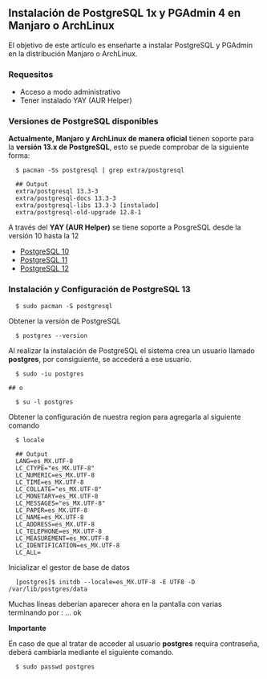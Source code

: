 ## Instalación de PostgreSQL 1x y PGAdmin 4 en Manjaro o ArchLinux

El objetivo de este artículo es enseñarte a instalar PostgreSQL y PGAdmin en la distribución Manjaro o ArchLinux.

### Requesitos

- Acceso a modo administrativo
- Tener instalado YAY (AUR Helper)


### Versiones de PostgreSQL disponibles

**Actualmente, Manjaro y ArchLinux de manera oficial** tienen soporte para la **versión 13.x de PostgreSQL**, esto se puede comprobar de la siguiente forma:

```
  $ pacman -Ss postgresql | grep extra/postgresql  
  
  ## Output
  extra/postgresql 13.3-3
  extra/postgresql-docs 13.3-3
  extra/postgresql-libs 13.3-3 [instalado]
  extra/postgresql-old-upgrade 12.8-1

```

A través del **YAY (AUR Helper)** se tiene soporte a PosgreSQL desde la versión 10 hasta la 12

- [PostgreSQL 10](https://aur.archlinux.org/packages/postgresql-10/)
- [PostgreSQL 11](https://aur.archlinux.org/packages/postgresql-11/)
- [PostgreSQL 12](https://aur.archlinux.org/packages/postgresql-12/)


### Instalación y Configuración de PostgreSQL 13 

```
  $ sudo pacman -S postgresql
```

Obtener la versión de PostgreSQL

```
  $ postgres --version
```

Al realizar la instalación de PostgreSQL el sistema crea un usuario llamado **postgres**, por consiguiente, se accederá a ese usuario.

```
  $ sudo -iu postgres

## o

  $ su -l postgres
```

Obtener la configuración de nuestra region para agregarla al siguiente comando

```
  $ locale 

  ## Output
  LANG=es_MX.UTF-8
  LC_CTYPE="es_MX.UTF-8"
  LC_NUMERIC=es_MX.UTF-8
  LC_TIME=es_MX.UTF-8
  LC_COLLATE="es_MX.UTF-8"
  LC_MONETARY=es_MX.UTF-8
  LC_MESSAGES="es_MX.UTF-8"
  LC_PAPER=es_MX.UTF-8
  LC_NAME=es_MX.UTF-8
  LC_ADDRESS=es_MX.UTF-8
  LC_TELEPHONE=es_MX.UTF-8
  LC_MEASUREMENT=es_MX.UTF-8
  LC_IDENTIFICATION=es_MX.UTF-8
  LC_ALL=
```

Inicializar el gestor de base de datos

```
  [postgres]$ initdb --locale=es_MX.UTF-8 -E UTF8 -D /var/lib/postgres/data
```

Muchas líneas deberían aparecer ahora en la pantalla con varias terminando por : ... ok

**Importante**

En caso de que al tratar de acceder al usuario **postgres** requira contraseña, deberá cambiarla mediante el siguiente comando.


```
  $ sudo passwd postgres
```
